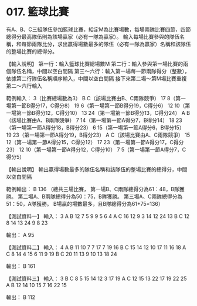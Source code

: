 # 017. 籃球比賽

有A、B、C三組隊伍參加籃球比賽，給定M為比賽場數，每場兩隊比賽四節，四節總得分最高隊伍則為該場贏家（必有一隊為贏家）。
輸入每場比賽參與的隊伍名稱，和每節兩隊比分，求出贏得場數最多的隊伍（必有一隊為贏家）名稱和該隊伍的整場比賽的總得分。

【輸入說明】
第一行：輸入籃球比賽總場數M
第二行：輸入參與第一場比賽的兩個隊伍名稱，中間以空白間隔
第三～六行：輸入第一場每一節兩隊得分（整數），依據第二行隊伍名稱順序輸入，中間以空白間隔
接下來第二場～第M場比賽重複第二～六行輸入

範例輸入：
3（比賽總場數為3）
B C（該場比賽由B、C兩隊競爭）
17 8（第一場第一節B得分17，C得分8）
19 6（第一場第一節B得分19，C得分6）
12 10（第一場第一節B得分12，C得分10）
13 24（第一場第一節B得分13，C得分24）
A B（該場比賽由A、B兩隊競爭）
7 14（第一場第一節A得分7，B得分14）
18 23（第一場第一節A得分18，B得分23）
6 15（第一場第一節A得分6，B得分15）
19 23（第一場第一節A得分19，B得分23）
A C（該場比賽由A、C兩隊競爭）
15 12（第一場第一節A得分15，C得分12）
17 23（第一場第一節A得分17，C得分23）
12 10（第一場第一節A得分12，C得分10）
7 5（第一場第一節A得分7，C得分5）

【輸出說明】
輸出贏得場數最多的隊伍名稱和該隊伍的整場比賽的總得分，中間以空白間隔

範例輸出：
B 136
（總共三場比賽，
第一場B、C兩隊總得分為61：48，B隊獲勝。
第二場A、B兩隊總得分為50：75，B隊獲勝。
第三場A、C兩隊總得分為51：50，A隊獲勝。
B場贏的場數最多，且B隊總得分為61+75=136）

【測試資料一】
輸入：
3
A B
12 7
5 9
9 5
6 4
A C
16 12
9 3
14 12
24 13
B C
12 8
14 13
24 9
8 23

輸出：
A 95

【測試資料二】
輸入：
4
A B
11 10
7 7
17 7
19 16
B C
15 14
12 10
17 11
16 18
A C
8 14
4 15
6 11
9 19
B C
20 11
13 9
10 13
18 24

輸出：
B 161

【測試資料三】
輸入：
3
B C
8 5
15 14
12 3
17 19
A C
12 15
13 22
17 19
22 25
A B
12 14
10 15
7 16
22 15

輸出：
B 112
